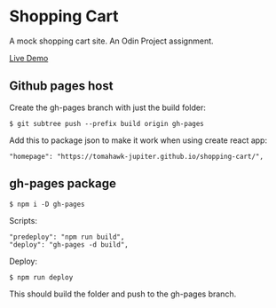 # Shopping Cart

A mock shopping cart site. An Odin Project assignment.

[Live Demo](https://tomahawk-jupiter.github.io/shopping-cart/)

## Github pages host

Create the gh-pages branch with just the build folder:

    $ git subtree push --prefix build origin gh-pages

Add this to package json to make it work when using create react app:

    "homepage": "https://tomahawk-jupiter.github.io/shopping-cart/",

## gh-pages package

    $ npm i -D gh-pages

Scripts:

    "predeploy": "npm run build",
    "deploy": "gh-pages -d build",

Deploy:

    $ npm run deploy

This should build the folder and push to the gh-pages branch.
